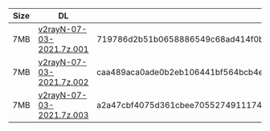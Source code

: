 |    Size   |     DL  | sha512sum |
|  ---  |  ---  |  ---  |
| 7MB | [v2rayN-07-03-2021.7z.001](https://cdn.jsdelivr.net/gh/googleians/v2rayN@main/v2rayN-07-03-2021.7z.001) | 719786d2b51b0658886549c68ad414f0b56e63ce97cdc578ecc4ea11df122af11e10c9b005f7bc8186742fdd809194763d19b45f5d104126947ab7437c5a1c01 |
| 7MB | [v2rayN-07-03-2021.7z.002](https://cdn.jsdelivr.net/gh/googleians/v2rayN@main/v2rayN-07-03-2021.7z.002) | caa489aca0ade0b2eb106441bf564bcb4e92fd5055f831311e2e428ec7c855f237cec9662bf43de8086c39ebd35d635ab065cffc95b90c9fe44481ddb2a9e787 |
| 7MB | [v2rayN-07-03-2021.7z.003](https://cdn.jsdelivr.net/gh/googleians/v2rayN@main/v2rayN-07-03-2021.7z.003) | a2a47cbf4075d361cbee705527491117427aaf113a59c4bd68f1f6312c03bda773467688fedff09d36fc15403aea8004d1ab6fb0d912ecd94fb811f788d1bb3d |
